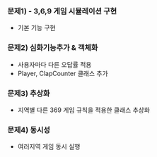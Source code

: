 ### 문제1) - 3,6,9 게임 시뮬레이션 구현
- 기본 기능 구현

### 문제2) 심화기능추가 & 객체화
- 사용자마다 다른 오답률 적용
- Player, ClapCounter 클래스 추가

### 문제3) 추상화
- 지역별 다른 369 게임 규칙을 적용한 클래스 추상화

### 문제4) 동시성
- 여러지역 게임 동시 실행
